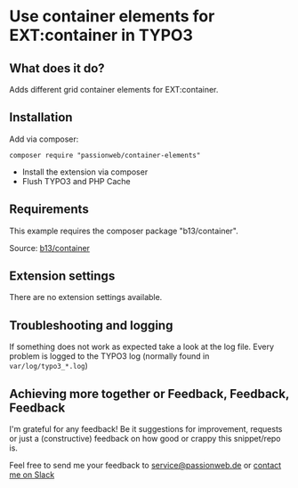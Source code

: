 # Use container elements for EXT:container in TYPO3

## What does it do?

Adds different grid container elements for EXT:container.

## Installation

Add via composer:

    composer require "passionweb/container-elements"

* Install the extension via composer
* Flush TYPO3 and PHP Cache

## Requirements

This example requires the composer package "b13/container".

Source: [b13/container](https://extensions.typo3.org/extension/container "b13/container")

## Extension settings

There are no extension settings available.

## Troubleshooting and logging

If something does not work as expected take a look at the log file.
Every problem is logged to the TYPO3 log (normally found in `var/log/typo3_*.log`)

## Achieving more together or Feedback, Feedback, Feedback

I'm grateful for any feedback! Be it suggestions for improvement, requests or just a (constructive) feedback on how good or crappy this snippet/repo is.

Feel free to send me your feedback to [service@passionweb.de](mailto:service@passionweb.de "Send Feedback") or [contact me on Slack](https://typo3.slack.com/team/U02FG49J4TG "Contact me on Slack")

